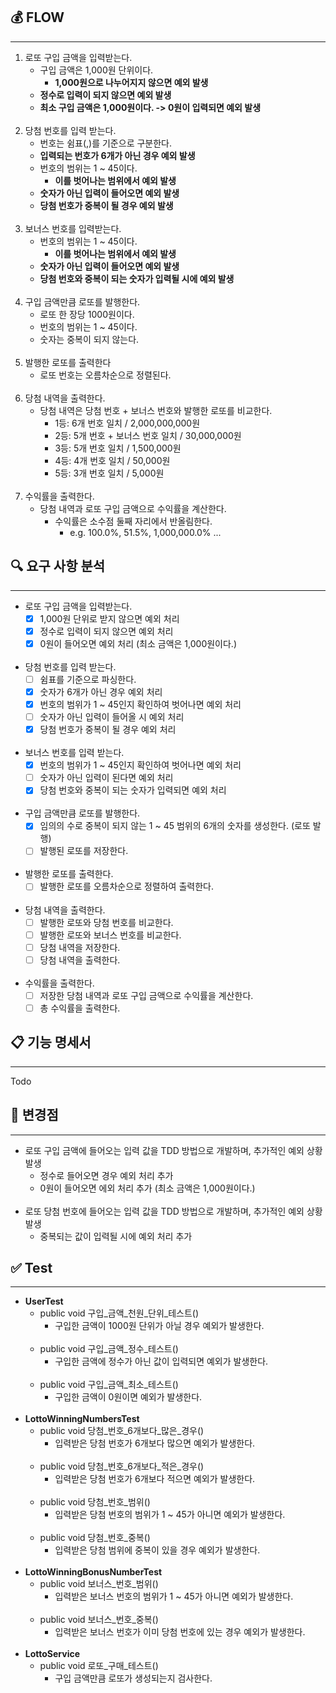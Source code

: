 ## 💰 FLOW

----
1. 로또 구입 금액을 입력받는다.
    - 구입 금액은 1,000원 단위이다.
      - **1,000원으로 나누어지지 않으면 예외 발생**
    - **정수로 입력이 되지 않으면 예외 발생**
    - **최소 구입 금액은 1,000원이다. -> 0원이 입력되면 예외 발생**
</br></br>
2. 당첨 번호를 입력 받는다.
    - 번호는 쉼표(,)를 기준으로 구분한다.
    - **입력되는 번호가 6개가 아닌 경우 예외 발생**
    - 번호의 범위는 1 ~ 45이다.
      - **이를 벗어나는 범위에서 예외 발생**
    - **숫자가 아닌 입력이 들어오면 예외 발생**
    - **당첨 번호가 중복이 될 경우 예외 발생**
      </br></br>
3. 보너스 번호를 입력받는다.
    - 번호의 범위는 1 ~ 45이다.
      - **이를 벗어나는 범위에서 예외 발생**
    - **숫자가 아닌 입력이 들어오면 예외 발생**
    - **당첨 번호와 중복이 되는 숫자가 입력될 시에 예외 발생**
</br></br>
4. 구입 금액만큼 로또를 발행한다.
    - 로또 한 장당 1000원이다.
    - 번호의 범위는 1 ~ 45이다.
    - 숫자는 중복이 되지 않는다.
</br></br>
5. 발행한 로또를 출력한다
   - 로또 번호는 오름차순으로 정렬된다.
</br></br>
6. 당첨 내역을 출력한다.
   - 당첨 내역은 당첨 번호 + 보너스 번호와 발행한 로또를 비교한다.
     - 1등: 6개 번호 일치 / 2,000,000,000원
     - 2등: 5개 번호 + 보너스 번호 일치 / 30,000,000원
     - 3등: 5개 번호 일치 / 1,500,000원
     - 4등: 4개 번호 일치 / 50,000원
     - 5등: 3개 번호 일치 / 5,000원
</br></br>
7. 수익률을 출력한다.
   - 당첨 내역과 로또 구입 금액으로 수익률을 계산한다.
     - 수익률은 소수점 둘째 자리에서 반올림한다. 
       - e.g. 100.0%, 51.5%, 1,000,000.0% ...

## 🔍 요구 사항 분석

----

- 로또 구입 금액을 입력받는다.
  - [X] 1,000원 단위로 받지 않으면 예외 처리
  - [X] 정수로 입력이 되지 않으면 예외 처리
  - [X] 0원이 들어오면 예외 처리 (최소 금액은 1,000원이다.)
</br></br>
- 당첨 번호를 입력 받는다.
  - [ ] 쉼표를 기준으로 파싱한다.
  - [X] 숫자가 6개가 아닌 경우 예외 처리
  - [X] 번호의 범위가 1 ~ 45인지 확인하여 벗어나면 예외 처리
  - [ ] 숫자가 아닌 입력이 들어올 시 예외 처리
  - [X] 당첨 번호가 중복이 될 경우 예외 처리
</br></br>
- 보너스 번호를 입력 받는다.
  - [X] 번호의 범위가 1 ~ 45인지 확인하여 벗어나면 예외 처리
  - [ ] 숫자가 아닌 입력이 된다면 예외 처리
  - [X] 당첨 번호와 중복이 되는 숫자가 입력되면 예외 처리
</br></br>
- 구입 금액만큼 로또를 발행한다.
  - [X] 임의의 수로 중복이 되지 않는 1 ~ 45 범위의 6개의 숫자를 생성한다. (로또 발행)
  - [ ] 발행된 로또를 저장한다.
</br></br>
- 발행한 로또를 출력한다.
  - [ ] 발행한 로또를 오름차순으로 정렬하여 출력한다.
</br></br>
- 당첨 내역을 출력한다.
  - [ ] 발행한 로또와 당첨 번호를 비교한다.
  - [ ] 발행한 로또와 보너스 번호를 비교한다.
  - [ ] 당첨 내역을 저장한다.
  - [ ] 당첨 내역을 출력한다.
</br></br>
- 수익률을 출력한다.
  - [ ] 저장한 당첨 내역과 로또 구입 금액으로 수익률을 계산한다.
  - [ ] 총 수익률을 출력한다.

## 📋 기능 명세서

------
Todo

## 📢 변경점

-----
- 로또 구입 금액에 들어오는 입력 값을 TDD 방법으로 개발하며, 추가적인 예외 상황 발생
  - 정수로 들어오면 경우 예외 처리 추가
  - 0원이 들어오면 에외 처리 추가 (최소 금액은 1,000원이다.)
</br></br>
- 로또 당첨 번호에 들어오는 입력 값을 TDD 방법으로 개발하며, 추가적인 예외 상황 발생
  - 중복되는 값이 입력될 시에 예외 처리 추가

##  ✅ Test

------
- **UserTest**
    - public void 구입_금액_천원_단위_테스트()
        - 구입한 금액이 1000원 단위가 아닐 경우 예외가 발생한다.
</br></br>
    -  public void 구입_금액_정수_테스트()
        - 구입한 금액에 정수가 아닌 값이 입력되면 예외가 발생한다.
</br></br>
    - public void 구입_금액_최소_테스트()
        - 구입한 금액이 0원이면 예외가 발생한다.
</br></br>
- **LottoWinningNumbersTest**
  - public void 당첨_번호_6개보다_많은_경우()
    - 입력받은 당첨 번호가 6개보다 많으면 예외가 발생한다.
</br></br>
  - public void 당첨_번호_6개보다_적은_경우()
    - 입력받은 당첨 번호가 6개보다 적으면 예외가 발생한다.
</br></br>
  - public void 당첨_번호_범위()
    - 입력받은 당첨 번호의 범위가 1 ~ 45가 아니면 예외가 발생한다.
</br></br>
  - public void 당첨_번호_중복()
    - 입력받은 당첨 범위에 중복이 있을 경우 예외가 발생한다.
</br></br>
- **LottoWinningBonusNumberTest**
  - public void 보너스_번호_범위()
    - 입력받은 보너스 번호의 범위가 1 ~ 45가 아니면 예외가 발생한다.
</br></br>
  - public void 보너스_번호_중복()
    - 입력받은 보너스 번호가 이미 당첨 번호에 있는 경우 예외가 발생한다.
</br></br>
- **LottoService**
  - public void 로또_구매_테스트()
    - 구입 금액만큼 로또가 생성되는지 검사한다.
